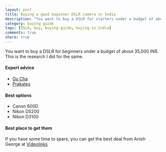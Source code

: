```yaml
---
layout: post
title: Buying a good beginner DSLR camera in India
description: "You want to buy a DSLR for starters under a budget of about 35k. Follow this post"
category: buying guide
tags: [DSLR, buy, buying-guide, buying-in-india]
comments: true
share: true
---
```

You want to buy a DSLR for beginners under a budget of about 35,000 INR. 
This is the research I did for the same.

#### Expert advice

* [Gu Cha](https://www.facebook.com/Geosmin.Photography)
* [Prakates](https://www.facebook.com/prakathesphotography) 

#### Best options

* Canon 600D
* Nikon D5200
* Nikon D3100

#### Best place to get them
If you have some time to spare, you can get the best deal from Anish George at [Videolinks](https://www.facebook.com/videolinkonline)
